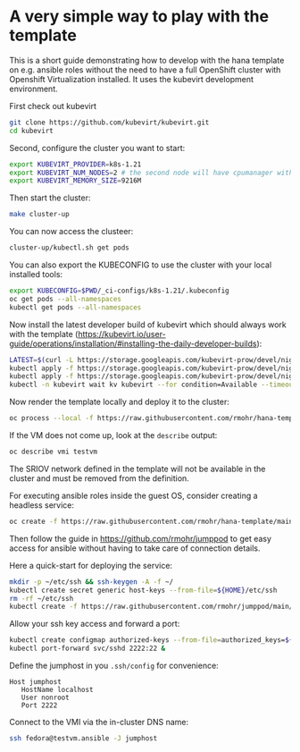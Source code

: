 # A very simple way to play with the template

This is a short guide demonstrating how to develop with the hana template on e.g. ansible roles without the need to have a full OpenShift cluster with Openshift Virtualization installed. It uses the kubevirt development environment.

First check out kubevirt

```bash
git clone https://github.com/kubevirt/kubevirt.git
cd kubevirt
```

Second, configure the cluster you want to start:

```bash
export KUBEVIRT_PROVIDER=k8s-1.21
export KUBEVIRT_NUM_NODES=2 # the second node will have cpumanager with static policy enabled
export KUBEVIRT_MEMORY_SIZE=9216M
```

Then start the cluster:

```bash
make cluster-up
```

You can now access the clusteer:

```bash
cluster-up/kubectl.sh get pods
```

You can also export the KUBECONFIG to use the cluster with your local installed tools:

```bash
export KUBECONFIG=$PWD/_ci-configs/k8s-1.21/.kubeconfig
oc get pods --all-namespaces
kubectl get pods --all-namespaces
```

Now install the latest developer build of kubevirt which should always work with the template (https://kubevirt.io/user-guide/operations/installation/#installing-the-daily-developer-builds):

```bash
LATEST=$(curl -L https://storage.googleapis.com/kubevirt-prow/devel/nightly/release/kubevirt/kubevirt/latest)
kubectl apply -f https://storage.googleapis.com/kubevirt-prow/devel/nightly/release/kubevirt/kubevirt/${LATEST}/kubevirt-operator.yaml
kubectl apply -f https://storage.googleapis.com/kubevirt-prow/devel/nightly/release/kubevirt/kubevirt/${LATEST}/kubevirt-cr.yaml
kubectl -n kubevirt wait kv kubevirt --for condition=Available --timeout 15m # speed depens on container pull speed
```

Now render the template locally and deploy it to the cluster:

```bash
oc process --local -f https://raw.githubusercontent.com/rmohr/hana-template/main/hana-template.yaml NAME=testvm | oc apply -f -
```

If the VM does not come up, look at the `describe` output:

```bash
oc describe vmi testvm
```

The SRIOV network defined in the template will not be available in the cluster and must be removed from the definition.

For executing ansible roles inside the guest OS, consider creating a headless service:

```bash
oc create -f https://raw.githubusercontent.com/rmohr/hana-template/main/headless.yaml
```

Then follow the guide in https://github.com/rmohr/jumppod to get easy access
for ansible without having to take care of connection details.

Here a quick-start for deploying the service:

```bash
mkdir -p ~/etc/ssh && ssh-keygen -A -f ~/
kubectl create secret generic host-keys --from-file=${HOME}/etc/ssh
rm -rf ~/etc/ssh
kubectl create -f https://raw.githubusercontent.com/rmohr/jumppod/main/manifests/deployment.yaml
```

Allow your ssh key access and forward a port:

```bash
kubectl create configmap authorized-keys --from-file=authorized_keys=${HOME}/.ssh/id_rsa.pub
kubectl port-forward svc/sshd 2222:22 &
```


Define the jumphost in you `.ssh/config` for convenience:

```
Host jumphost
   HostName localhost
   User nonroot
   Port 2222
```

Connect to the VMI via the in-cluster DNS name:


```bash
ssh fedora@testvm.ansible -J jumphost
```
